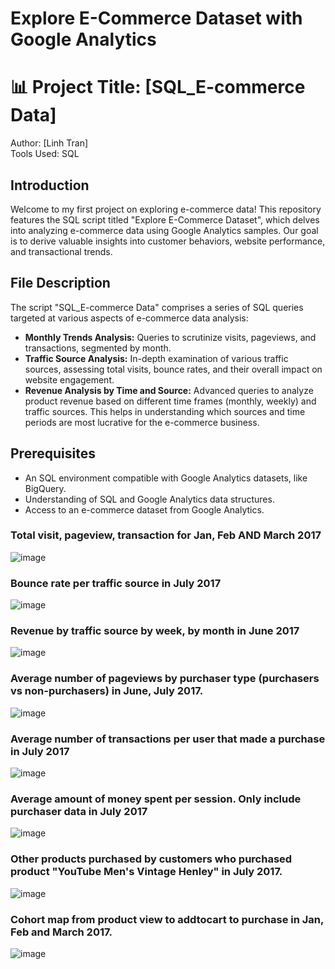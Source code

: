 # Explore E-Commerce Dataset with Google Analytics

# 📊 Project Title: [SQL_E-commerce Data]  
Author: [Linh Tran]    
Tools Used: SQL  

## Introduction
Welcome to my first project on exploring e-commerce data! This repository features the SQL script titled "Explore E-Commerce Dataset", which delves into analyzing e-commerce data using Google Analytics samples. Our goal is to derive valuable insights into customer behaviors, website performance, and transactional trends.

## File Description
The script "SQL_E-commerce Data" comprises a series of SQL queries targeted at various aspects of e-commerce data analysis:
- **Monthly Trends Analysis:** Queries to scrutinize visits, pageviews, and transactions, segmented by month.
- **Traffic Source Analysis:** In-depth examination of various traffic sources, assessing total visits, bounce rates, and their overall impact on website engagement.
- **Revenue Analysis by Time and Source:** Advanced queries to analyze product revenue based on different time frames (monthly, weekly) and traffic sources. This helps in understanding which sources and time periods are most lucrative for the e-commerce business.

## Prerequisites
- An SQL environment compatible with Google Analytics datasets, like BigQuery.
- Understanding of SQL and Google Analytics data structures.
- Access to an e-commerce dataset from Google Analytics.

### Total visit, pageview, transaction for Jan, Feb AND March 2017
![image](https://github.com/user-attachments/assets/0136c47c-47bb-4f4e-8e5e-adcc3b823208)
### Bounce rate per traffic source in July 2017
![image](https://github.com/user-attachments/assets/8a2dad05-d640-481b-b6c4-bf7332d647a3)
### Revenue by traffic source by week, by month in June 2017
![image](https://github.com/user-attachments/assets/6fbd89be-b618-4532-9025-4f4512592551)
### Average number of pageviews by purchaser type (purchasers vs non-purchasers) in June, July 2017.
![image](https://github.com/user-attachments/assets/e6e1cc27-8e06-44ef-8c4b-e646397cfb4c)
### Average number of transactions per user that made a purchase in July 2017
![image](https://github.com/user-attachments/assets/840010ca-056a-4459-98b3-fa609470fa8e)
### Average amount of money spent per session. Only include purchaser data in July 2017
![image](https://github.com/user-attachments/assets/2940a4cb-0f21-468d-a0d2-987b207efd68)
### Other products purchased by customers who purchased product "YouTube Men's Vintage Henley" in July 2017.
![image](https://github.com/user-attachments/assets/f3f664fc-9fc9-45e0-afc1-1bf258043f96)
### Cohort map from product view to addtocart to purchase in Jan, Feb and March 2017.
![image](https://github.com/user-attachments/assets/5d768822-11a6-4291-9615-624175974681)
